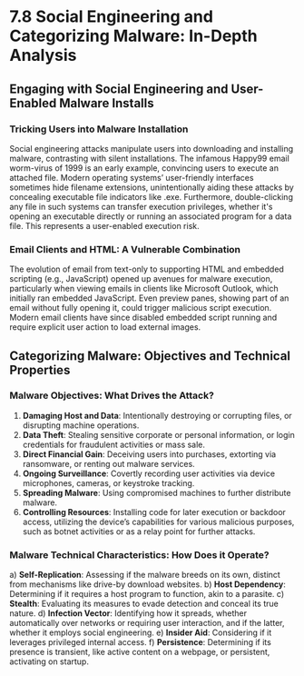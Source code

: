 # 7.8 Social Engineering and Categorizing Malware: In-Depth Analysis

## Engaging with Social Engineering and User-Enabled Malware Installs

### **Tricking Users into Malware Installation**
Social engineering attacks manipulate users into downloading and installing malware, contrasting with silent installations. The infamous Happy99 email worm-virus of 1999 is an early example, convincing users to execute an attached file. Modern operating systems’ user-friendly interfaces sometimes hide filename extensions, unintentionally aiding these attacks by concealing executable file indicators like .exe. Furthermore, double-clicking any file in such systems can transfer execution privileges, whether it's opening an executable directly or running an associated program for a data file. This represents a user-enabled execution risk.

### **Email Clients and HTML: A Vulnerable Combination**
The evolution of email from text-only to supporting HTML and embedded scripting (e.g., JavaScript) opened up avenues for malware execution, particularly when viewing emails in clients like Microsoft Outlook, which initially ran embedded JavaScript. Even preview panes, showing part of an email without fully opening it, could trigger malicious script execution. Modern email clients have since disabled embedded script running and require explicit user action to load external images.

## Categorizing Malware: Objectives and Technical Properties

### **Malware Objectives: What Drives the Attack?**
1. **Damaging Host and Data**: Intentionally destroying or corrupting files, or disrupting machine operations.
2. **Data Theft**: Stealing sensitive corporate or personal information, or login credentials for fraudulent activities or mass sale.
3. **Direct Financial Gain**: Deceiving users into purchases, extorting via ransomware, or renting out malware services.
4. **Ongoing Surveillance**: Covertly recording user activities via device microphones, cameras, or keystroke tracking.
5. **Spreading Malware**: Using compromised machines to further distribute malware.
6. **Controlling Resources**: Installing code for later execution or backdoor access, utilizing the device’s capabilities for various malicious purposes, such as botnet activities or as a relay point for further attacks.

### **Malware Technical Characteristics: How Does it Operate?**
a) **Self-Replication**: Assessing if the malware breeds on its own, distinct from mechanisms like drive-by download websites.
b) **Host Dependency**: Determining if it requires a host program to function, akin to a parasite.
c) **Stealth**: Evaluating its measures to evade detection and conceal its true nature.
d) **Infection Vector**: Identifying how it spreads, whether automatically over networks or requiring user interaction, and if the latter, whether it employs social engineering.
e) **Insider Aid**: Considering if it leverages privileged internal access.
f) **Persistence**: Determining if its presence is transient, like active content on a webpage, or persistent, activating on startup.
